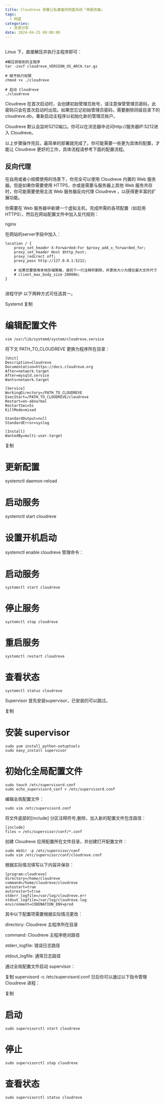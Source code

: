 ```yaml
---
title: Cloudreve 部署公私兼备的网盘系统「单服务篇」
tags:
  - 网盘
categories:
  - 资源分享
date: 2024-04-25 00:00:00
---
```


> 

<!-- more -->

## 

Linux 下，直接解压并执行主程序即可：

```
#解压获取到的主程序
tar -zxvf cloudreve_VERSION_OS_ARCH.tar.gz

# 赋予执行权限
chmod +x ./cloudreve

# 启动 Cloudreve
./cloudreve
```

Cloudreve 在首次启动时，会创建初始管理员账号，请注意保管管理员密码，此密码只会在首次启动时出现。如果您忘记初始管理员密码，需要删除同级目录下的cloudreve.db，重新启动主程序以初始化新的管理员账户。

Cloudreve 默认会监听5212端口。你可以在浏览器中访问http://服务器IP:5212进入 Cloudreve。

以上步骤操作完后，最简单的部署就完成了。你可能需要一些更为具体的配置，才能让 Cloudreve 更好的工作，具体流程请参考下面的配置流程。

## 反向代理

在自用或者小规模使用的场景下，你完全可以使用 Cloudreve 内置的 Web 服务器。但是如果你需要使用 HTTPS，亦或是需要与服务器上其他 Web 服务共存时，你可能需要使用主流 Web 服务器反向代理 Cloudreve ，以获得更丰富的扩展功能。

你需要在 Web 服务器中新建一个虚拟主机，完成所需的各项配置（如启用 HTTPS），然后在网站配置文件中加入反代规则：

nginx

在网站的server字段中加入：

```
location / {
    proxy_set_header X-Forwarded-For $proxy_add_x_forwarded_for;
    proxy_set_header Host $http_host;
    proxy_redirect off;
    proxy_pass http://127.0.0.1:5212;

    # 如果您要使用本地存储策略，请将下一行注释符删除，并更改大小为理论最大文件尺寸
    # client_max_body_size 20000m;
}
```

## 

进程守护
以下两种方式可任选其一。

Systemd
复制
# 编辑配置文件

```
vim /usr/lib/systemd/system/cloudreve.service
```

将下文 PATH_TO_CLOUDREVE 更换为程序所在目录：

```
[Unit]
Description=Cloudreve
Documentation=https://docs.cloudreve.org
After=network.target
After=mysqld.service
Wants=network.target

[Service]
WorkingDirectory=/PATH_TO_CLOUDREVE
ExecStart=/PATH_TO_CLOUDREVE/cloudreve
Restart=on-abnormal
RestartSec=5s
KillMode=mixed

StandardOutput=null
StandardError=syslog

[Install]
WantedBy=multi-user.target
```

复制
# 更新配置
systemctl daemon-reload

# 启动服务
systemctl start cloudreve

# 设置开机启动
systemctl enable cloudreve
管理命令：


# 启动服务

```
systemctl start cloudreve
```

# 停止服务

```
systemctl stop cloudreve
```

# 重启服务

```
systemctl restart cloudreve
```

# 查看状态

```
systemctl status cloudreve
```

Supervisor
首先安装supervisor，已安装的可以跳过。

复制
# 安装 supervisor

```
sudo yum install python-setuptools
sudo easy_install supervisor
```

# 初始化全局配置文件

```
sudo touch /etc/supervisord.conf
sudo echo_supervisord_conf > /etc/supervisord.conf
```

编辑全局配置文件：

```
sudo vim /etc/supervisord.conf
```

将文件底部的[include] 分区注释符号;删除，加入新的配置文件包含路径：

```
[include]
files = /etc/supervisor/conf/*.conf
```

创建 Cloudreve 应用配置所在文件目录，并创建打开配置文件：

```
sudo mkdir -p /etc/supervisor/conf
sudo vim /etc/supervisor/conf/cloudreve.conf
```

根据实际情况填写以下内容并保存：

```
[program:cloudreve]
directory=/home/cloudreve
command=/home/cloudreve/cloudreve
autostart=true
autorestart=true
stderr_logfile=/var/log/cloudreve.err
stdout_logfile=/var/log/cloudreve.log
environment=CODENATION_ENV=prod
```

其中以下配置项需要根据实际情况更改：

directory: Cloudreve 主程序所在目录

command: Cloudreve 主程序绝对路径

stderr_logfile: 错误日志路径

stdout_logfile: 通常日志路径

通过全局配置文件启动 supervisor：

复制
supervisord -c /etc/supervisord.conf
日后你可以通过以下指令管理 Cloudreve 进程：

复制
# 启动

```
sudo supervisorctl start cloudreve
```

# 停止

```
sudo supervisorctl stop cloudreve
```

# 查看状态

```
sudo supervisorctl status cloudreve
```